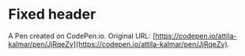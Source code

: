 # Fixed header

A Pen created on CodePen.io. Original URL: [https://codepen.io/attila-kalmar/pen/JjRqeZv](https://codepen.io/attila-kalmar/pen/JjRqeZv).


